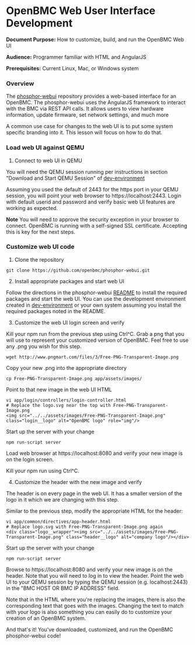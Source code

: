 # OpenBMC Web User Interface Development

**Document Purpose:** How to customize, build, and run the OpenBMC Web UI

**Audience:** Programmer familiar with HTML and AngularJS

**Prerequisites:** Current Linux, Mac, or Windows system

### Overview

The [phosphor-webui](https://github.com/openbmc/phosphor-webui) repository
provides a web-based interface for an OpenBMC. The phosphor-webui uses the
AngularJS framework to interact with the BMC via REST API calls. It allows users
to view hardware information, update firmware, set network settings, and much
more

A common use case for changes to the web UI is to put some system specific
branding into it. This lesson will focus on how to do that.

### Load web UI against QEMU

1. Connect to web UI in QEMU

  You will need the QEMU session running per instructions in section
  "Download and Start QEMU Session" of [dev-environment](https://github.com/openbmc/docs/blob/master/development/dev-environment.md)

  Assuming you used the default of 2443 for the https port in your QEMU
  session, you will point your web browser to https://localhost:2443.
  Login with default userid and password and verify basic web UI features are
  working as expected.

  **Note** You will need to approve the security exception in your browser to
  connect. OpenBMC is running with a self-signed SSL certificate. Accepting
  this is key for the next steps.

### Customize web UI code

1. Clone the repository

  ```
  git clone https://github.com/openbmc/phosphor-webui.git
  ```

2. Install appropriate packages and start web UI

  Follow the directions in the phosphor-webui [README](https://github.com/openbmc/phosphor-webui/blob/master/README.md)
  to install the required packages and start the web UI. You can use the
  development environment created in [dev-environment](https://github.com/openbmc/docs/blob/master/development/dev-environment.md)
  or your own system assuming you install the required packages noted in the
  README.

3. Customize the web UI login screen and verify

  Kill your npm run from the previous step using Ctrl^C. Grab a png that you
  will use to represent your customized version of OpenBMC.  Feel free to use
  any .png you wish for this step.
  ```
  wget http://www.pngmart.com/files/3/Free-PNG-Transparent-Image.png
  ```

  Copy your new .png into the appropriate directory
  ```
  cp Free-PNG-Transparent-Image.png app/assets/images/
  ```

  Point to that new image in the web UI HTML
  ```
  vi app/login/controllers/login-controller.html
  # Replace the logo.svg near the top with Free-PNG-Transparent-Image.png
  <img src="../../assets/images/Free-PNG-Transparent-Image.png" class="login__logo" alt="OpenBMC logo" role="img"/>
  ```

  Start up the server with your change
  ```
  npm run-script server
  ```

  Load web browser at https://localhost:8080 and verify your new image is on
  the login screen.

  Kill your npm run using Ctrl^C.

4. Customize the header with the new image and verify

  The header is on every page in the web UI. It has a smaller version of the
  logo in it which we are changing with this step.

  Similar to the previous step, modify the appropriate HTML for the header:
  ```
  vi app/common/directives/app-header.html
  # Replace logo.svg with Free-PNG-Transparent-Image.png again
  <div class="logo__wrapper"><img src="../../assets/images/Free-PNG-Transparent-Image.png" class="header__logo" alt="company logo"/></div>
  ```

  Start up the server with your change
  ```
  npm run-script server
  ```
  Browse to https://localhost:8080 and verify your new image is on the header.
  Note that you will need to log in to view the header. Point the web UI to your
  QEMU session by typing the QEMU session (e.g. localhost:2443) in the "BMC HOST
  OR BMC IP ADDRESS" field.

Note that in the HTML where you're replacing the images, there is also the
corresponding text that goes with the images. Changing the text to match
with your logo is also something you can easily do to customize your creation
of an OpenBMC system.

And that's it! You've downloaded, customized, and run the OpenBMC phosphor-webui
code!
